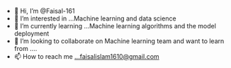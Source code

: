 - 👋 Hi, I’m @Faisal-161
- 👀 I’m interested in ...Machine learning and data science
- 🌱 I’m currently learning ...Machine learning algorithms and the model deployment
- 💞️ I’m looking to collaborate on Machine learning team and want to learn from ....
- 📫 How to reach me ...faisalislam1610@gmail.com

<!---
Faisal-161/Faisal-161 is a ✨ special ✨ repository because its `README.md` (this file) appears on your GitHub profile.
You can click the Preview link to take a look at your changes.
--->
